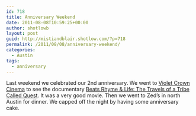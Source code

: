 ```yaml
---
id: 718
title: Anniversary Weekend
date: 2011-08-08T10:59:25+00:00
author: shotlowb
layout: post
guid: http://mistiandblair.shotlow.com/?p=718
permalink: /2011/08/08/anniversary-weekend/
categories:
  - Austin
tags:
  - anniversary
---
```

Last weekend we celebrated our 2nd anniversary. We went to <a href="www.violetcrowncinema.com/ " title="Violet Crown Cinema" target="_blank">Violet Crown Cinema</a> to see the documentary <a href="http://www.sonyclassics.com/beatsrhymesandlife/" title="Beats Rhymes &#038; Life: The Travels of a Tribe Called Quest" target="_blank">Beats Rhyme & Life: The Travels of a Tribe Called Quest</a>. It was a very good movie. Then we went to Zed&#8217;s in north Austin for dinner. We capped off the night by having some anniversary cake.